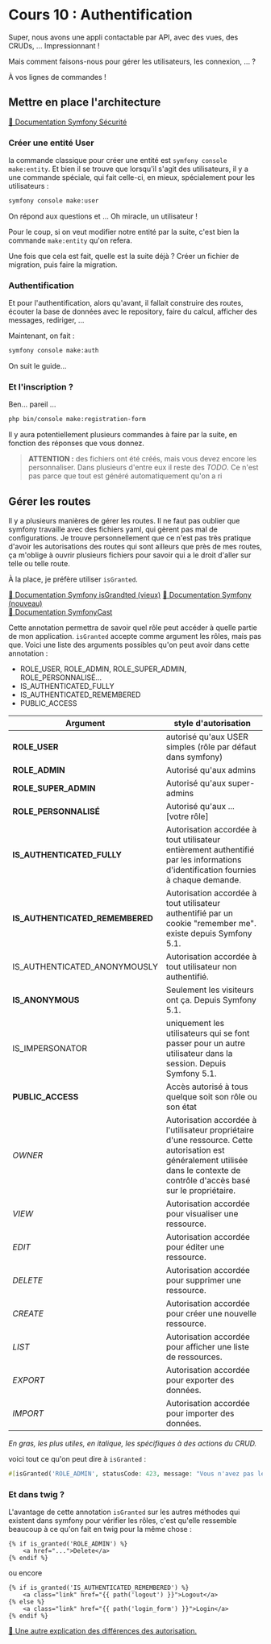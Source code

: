 # Cours 10 : Authentification

Super, nous avons une appli contactable par API, avec des vues, des CRUDs, ... Impressionnant ! 

Mais comment faisons-nous pour gérer les utilisateurs, les connexion, ... ?

À vos lignes de commandes ! 

## Mettre en place l'architecture

[📜 Documentation Symfony Sécurité](https://symfony.com/doc/current/security.html)
### Créer une entité User

la commande classique pour créer une entité est `symfony console make:entity`. Et bien il se trouve que lorsqu'il s'agit des utilisateurs, il y a une commande spéciale, qui fait celle-ci, en mieux, spécialement pour les utilisateurs :

```bash
symfony console make:user
```
On répond aux questions et ... Oh miracle, un utilisateur ! 

Pour le coup, si on veut modifier notre entité par la suite, c'est bien la commande `make:entity` qu'on refera.

Une fois que cela est fait, quelle est la suite déjà ? Créer un fichier de migration, puis faire la migration.

### Authentification
Et pour l'authentification, alors qu'avant, il fallait construire des routes, écouter la base de données avec le repository, faire du calcul, afficher des messages, rediriger, ... 

Maintenant, on fait :

```bash
symfony console make:auth
```
On suit le guide... 

### Et l'inscription ?

Ben... pareil ...

```bash
php bin/console make:registration-form
```
Il y aura potentiellement plusieurs commandes à faire par la suite, en fonction des réponses que vous donnez.

> **ATTENTION :** des fichiers ont été créés, mais vous devez encore les personnaliser. Dans plusieurs d'entre eux il reste des *TODO*. Ce n'est pas parce que tout est généré automatiquement qu'on a ri 

## Gérer les routes
Il y a plusieurs manières de gérer les routes. Il ne faut pas oublier que symfony travaille avec des fichiers yaml, qui gèrent pas mal de configurations. Je trouve personnellement que ce n'est pas très pratique d'avoir les autorisations des routes qui sont ailleurs que près de mes routes, ça m'oblige à ouvrir plusieurs fichiers pour savoir qui a le droit d'aller sur telle ou telle route. 

À la place, je préfère utiliser `isGranted`.
 
[📜 Documentation Symfony isGrandted (vieux)](https://symfony.com/bundles/SensioFrameworkExtraBundle/current/annotations/security.html#isgranted) 
[📜 Documentation Symfony (nouveau)](https://symfony.com/doc/current/security.html#security-securing-controller-attributes)  
[📜 Documentation SymfonyCast](https://symfonycasts.com/screencast/symfony-security/is-auth)


Cette annotation permettra de savoir quel rôle peut accéder à quelle partie de mon application.
`isGranted` accepte comme argument les rôles, mais pas que. Voici une liste des arguments possibles qu'on peut avoir dans cette annotation :

* ROLE_USER, ROLE_ADMIN, ROLE_SUPER_ADMIN, ROLE_PERSONNALISÉ...  
* IS_AUTHENTICATED_FULLY  
* IS_AUTHENTICATED_REMEMBERED  
* PUBLIC_ACCESS  

| Argument | style d'autorisation |
|-----------|-----------------------|
|**ROLE_USER** | autorisé qu'aux USER simples (rôle par défaut dans symfony) |
|**ROLE_ADMIN** | Autorisé qu'aux admins |
|**ROLE_SUPER_ADMIN** | Autorisé qu'aux super-admins |
|**ROLE_PERSONNALISÉ** | Autorisé qu'aux ... [votre rôle] |
|**IS_AUTHENTICATED_FULLY** | Autorisation accordée à tout utilisateur entièrement authentifié par les informations d'identification fournies à chaque demande.|
|**IS_AUTHENTICATED_REMEMBERED** | Autorisation accordée à tout utilisateur authentifié par un cookie "remember me". existe depuis Symfony 5.1. |
|IS_AUTHENTICATED_ANONYMOUSLY | Autorisation accordée à tout utilisateur non authentifié.|
|**IS_ANONYMOUS** | Seulement les visiteurs ont ça. Depuis Symfony 5.1.
|IS_IMPERSONATOR | uniquement les utilisateurs qui se font passer pour un autre utilisateur dans la session. Depuis Symfony 5.1.|
|**PUBLIC_ACCESS** | Accès autorisé à tous quelque soit son rôle ou son état |
|*OWNER* | Autorisation accordée à l'utilisateur propriétaire d'une ressource. Cette autorisation est généralement utilisée dans le contexte de contrôle d'accès basé sur le propriétaire.|
|*VIEW* | Autorisation accordée pour visualiser une ressource.|
|*EDIT* | Autorisation accordée pour éditer une ressource.|
|*DELETE* | Autorisation accordée pour supprimer une ressource.|
|*CREATE* | Autorisation accordée pour créer une nouvelle ressource.|
|*LIST* | Autorisation accordée pour afficher une liste de ressources.|
|*EXPORT* | Autorisation accordée pour exporter des données.|
|*IMPORT* | Autorisation accordée pour importer des données.|

*En gras, les plus utiles, en italique, les spécifiques à des actions du CRUD.*

voici tout ce qu'on peut dire à `isGranted` :
```php
#[isGranted('ROLE_ADMIN', statusCode: 423, message: "Vous n'avez pas les droits pour accéder à cette page")]
```

### Et dans twig ?
L'avantage de cette annotation `isGranted` sur les autres méthodes qui existent dans symfony pour vérifier les rôles, c'est qu'elle ressemble beaucoup à ce qu'on fait en twig pour la même chose : 

```twig
{% if is_granted('ROLE_ADMIN') %}
    <a href="...">Delete</a>
{% endif %}
```

ou encore 
```twig
{% if is_granted('IS_AUTHENTICATED_REMEMBERED') %}
    <a class="link" href="{{ path('logout') }}">Logout</a>
{% else %}
    <a class="link" href="{{ path('login_form') }}">Login</a>
{% endif %}
```
[📜 Une autre explication des différences des autorisation.](https://symfonycasts.com/screencast/symfony2-ep2/twig-security-is-authenticated)
